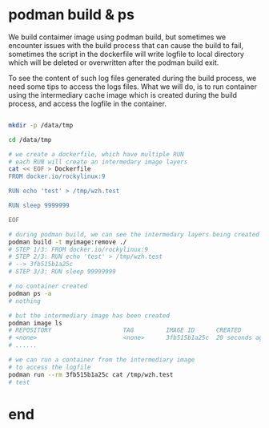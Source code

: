 # podman build & ps

We build contaimer image using podman build, but sometimes we encounter issues with the build process that can cause the build to fail, sometimes the script in the dockerfile will write logfile to local directory which will be deleted or overwritten after the podman build exit.

To see the content of such log files generated during the build process, we need some tips to access the logs files. What we will do, is to run container using the intermediary cache image which is created during the build process, and access the logfile in the container.

```bash

mkdir -p /data/tmp

cd /data/tmp

# we create a dockerfile, which have multiple RUN
# each RUN will create an intermedary image layers
cat << EOF > Dockerfile
FROM docker.io/rockylinux:9

RUN echo 'test' > /tmp/wzh.test

RUN sleep 9999999

EOF

# during podman build, we can see the intermedary layers being created
podman build -t myimage:remove ./
# STEP 1/3: FROM docker.io/rockylinux:9
# STEP 2/3: RUN echo 'test' > /tmp/wzh.test
# --> 3fb515b1a25c
# STEP 3/3: RUN sleep 99999999

# no container created
podman ps -a
# nothing

# but the intermediary image has been created
podman image ls
# REPOSITORY                    TAG         IMAGE ID      CREATED         SIZE
# <none>                        <none>      3fb515b1a25c  20 seconds ago  181 MB
# ......

# we can run a container from the intermediary image
# to access the logfile
podman run --rm 3fb515b1a25c cat /tmp/wzh.test
# test

```

# end